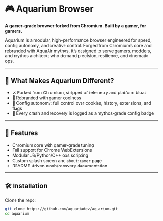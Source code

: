 # 🎮 Aquarium Browser

**A gamer-grade browser forked from Chromium. Built by a gamer, for gamers.**

Aquarium is a modular, high-performance browser engineered for speed, config autonomy, and creative control. Forged from Chromium’s core and rebranded with AquaAir mythos, it’s designed to serve gamers, modders, and mythos architects who demand precision, resilience, and cinematic ops.

---

## 🧩 What Makes Aquarium Different?

- ⚔️ Forked from Chromium, stripped of telemetry and platform bloat
- 🎨 Rebranded with gamer coolness
- 🧠 Config autonomy: full control over cookies, history, extensions, and flags
- 📜 Every crash and recovery is logged as a mythos-grade config badge

---

## 🚀 Features

- Chromium core with gamer-grade tuning
- Full support for Chrome WebExtensions
- Modular JS/Python/C++ ops scripting
- Custom splash screen and `about:gamer` page
- README-driven crash/recovery documentation

---

## 🛠️ Installation

Clone the repo:
```bash
git clone https://github.com/aquariadev/aquarium.git
cd aquarium
